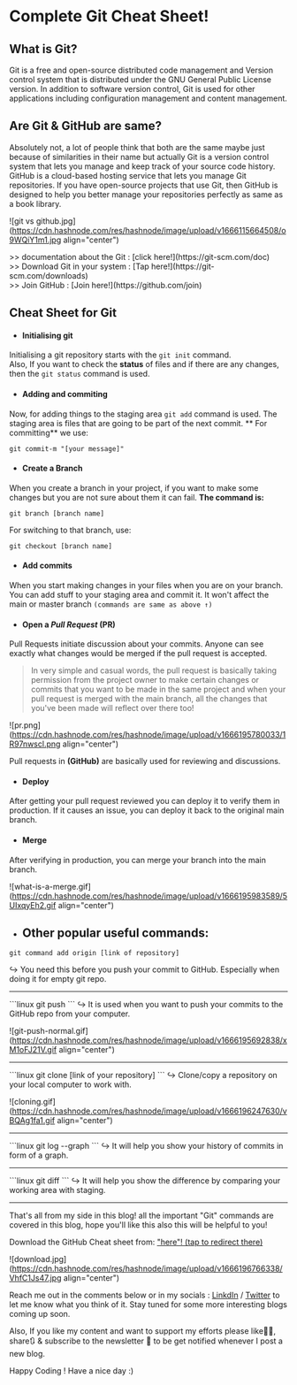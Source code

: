 # Complete Git  Cheat Sheet!

## What is Git?
Git is a free and open-source distributed code management and Version control system that is distributed under the GNU General Public License version. In addition to software version control, Git is used for other applications including configuration management and content management.

## Are Git & GitHub are same?

Absolutely not, a lot of people think that both are the same maybe just because of similarities in their name but actually Git is a version control system that lets you manage and keep track of your source code history. GitHub is a cloud-based hosting service that lets you manage Git repositories. If you have open-source projects that use Git, then GitHub is designed to help you better manage your repositories perfectly as same as a book library.

![git vs github.jpg](https://cdn.hashnode.com/res/hashnode/image/upload/v1666115664508/o9WQiY1m1.jpg align="center")

<div>
>> documentation about the Git :  [click here!](https://git-scm.com/doc)
<br>
>> Download Git in your system : [Tap here!](https://git-scm.com/downloads)
<br>
>> Join GitHub : [Join here!](https://github.com/join)
</div>

## Cheat Sheet for Git


- #### Initialising git
Initialising a git repository starts with the `git init` command.
</br>
Also, If you want to check the **status** of files and if there are any changes, then the `git status` command is used.

- #### Adding and commiting

Now, for adding things to the staging area `git add` command is used. The staging area is files that are going to be part of the next commit. ** For committing** we use:
```
git commit-m "[your message]" 
```
- #### Create a Branch

When you create a branch in your project, if you want to make some changes but you are not sure about them it can fail. **The command is:**
```
git branch [branch name]
```
For switching to that branch, use:
```
git checkout [branch name]
```
- #### Add commits 

When you start making changes in your files when you are on your branch.
You can add stuff to your staging area and commit it. It won't affect the main or master branch `(commands are same as above ↑)`

- #### Open a *Pull Request* (PR)

Pull Requests initiate discussion about your commits. Anyone can see exactly what changes would be merged if the pull request is accepted.
> In very simple and casual words, the pull request is basically taking permission from the project owner to make certain changes or commits that you want to be made in the same project and when your pull request is merged with the main branch, all the changes that you've been made will reflect over there too!


![pr.png](https://cdn.hashnode.com/res/hashnode/image/upload/v1666195780033/1R97nwscl.png align="center")

Pull requests in **(GitHub)** are basically used for reviewing and discussions.

- #### Deploy

After getting your pull request reviewed you can deploy it to verify them in production. If it causes an issue, you can deploy it back to the original main branch.

- #### Merge

After verifying in production, you can merge your branch into the main branch.

![what-is-a-merge.gif](https://cdn.hashnode.com/res/hashnode/image/upload/v1666195983589/5UIxqyEh2.gif align="center")

- ## Other popular useful commands:

```shell
git command add origin [link of repository] 
```
↪ You need this before you push your commit to GitHub. Especially when doing it for empty git repo.
<hr>
```linux
git push
```
↪ It is used when you want to push your commits to the GitHub repo from your computer.

![git-push-normal.gif](https://cdn.hashnode.com/res/hashnode/image/upload/v1666195692838/xM1oFJ21V.gif align="center")
<hr>
```linux
git clone [link of your repository]
```
↪ Clone/copy a repository on your local computer to work with.

![cloning.gif](https://cdn.hashnode.com/res/hashnode/image/upload/v1666196247630/vBQAg1fa1.gif align="center")
<hr>
```linux
git log --graph
```
↪ It will help you show your history of commits in form of a graph.
<hr>
```linux
git diff
```
↪ It will help you show the difference by comparing your working area with staging.

<hr>

That's all from my side in this blog! all the important "Git" commands are covered in this blog, hope you'll like this also this will be helpful to you!

Download the GitHub Cheat sheet from: ["here"! (tap to redirect there)](https://education.github.com/git-cheat-sheet-education.pdf)


![download.jpg](https://cdn.hashnode.com/res/hashnode/image/upload/v1666196766338/VhfC1Js47.jpg align="center")

Reach me out in the comments below or in my socials : [LinkdIn](https://www.linkedin.com/in/maharshi-sinha-78b1001b7/) / [Twitter](https://twitter.com/sinha_maharshi) to let me know what you think of it. Stay tuned for some more interesting blogs coming up soon.

Also, If you like my content and want to support my efforts please like👍🏻, share🔃 & subscribe to the newsletter 📩 to be get notified whenever I post a new blog.

Happy Coding ! Have a nice day :)
